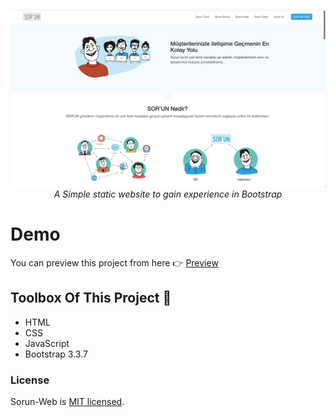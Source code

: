 <div align="center">

![alt-image](https://github.com/SafaElmali/Sorun-Web/blob/edff4a139e15b53409bd230521f0239817f475e1/images/index/SorunDemo2.png)
 <i>A Simple static website to gain experience in Bootstrap</i>
 
</div>

# Demo
<p>You can preview this project from here 👉 <a href="sorun-web.now.sh/" target="_blank">Preview</a>

## Toolbox Of This Project 🧰 

- HTML 
- CSS
- JavaScript
- Bootstrap 3.3.7

### License

Sorun-Web is [MIT licensed](./LICENSE).

